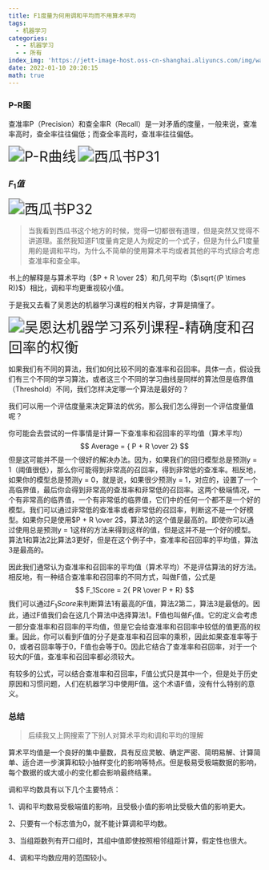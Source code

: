 ```yaml
---
title: F1度量为何用调和平均而不用算术平均
tags:
  - 机器学习
categories:
  - - 机器学习
  - - 所有
index_img: 'https://jett-image-host.oss-cn-shanghai.aliyuncs.com/img/watermelon.jpg'
date: 2022-01-10 20:20:15
math: true
---
```


### P-R图

查准率P（Precision）和查全率R（Recall）是一对矛盾的度量，一般来说，查准率高时，查全率往往偏低；而查全率高时，查准率往往偏低。

<img src="https://jett-image-host.oss-cn-shanghai.aliyuncs.com/img/image-20220110203102931.png" alt="P-R曲线" style="zoom:200%;" />

<img src="https://jett-image-host.oss-cn-shanghai.aliyuncs.com/img/image-20220110203245081.png" alt="西瓜书P31" style="zoom:200%;" />

### $F_1值$

<img src="https://jett-image-host.oss-cn-shanghai.aliyuncs.com/img/image-20220110203305121.png" alt="西瓜书P32" style="zoom:200%;" />

> 当我看到西瓜书这个地方的时候，觉得一切都很有道理，但是突然又觉得不讲道理。虽然我知道F1度量肯定是人为规定的一个式子，但是为什么F1度量用的是调和平均，为什么不简单的使用算术平均或者其他的平均式综合考虑查准率和查全率。

书上的解释是与算术平均（$P + R \over 2$）和几何平均（$\sqrt{(P \times R)}$）相比，调和平均更重视较小值。

于是我又去看了吴恩达的机器学习课程的相关内容，才算是搞懂了。

<img src="https://jett-image-host.oss-cn-shanghai.aliyuncs.com/img/image-20220110205407917.png" alt="吴恩达机器学习系列课程-精确度和召回率的权衡" style="zoom:200%;" />

如果我们有不同的算法，我们如何比较不同的查准率和召回率。具体一点，假设我们有三个不同的学习算法，或者这三个不同的学习曲线是同样的算法但是临界值（Threshold）不同，我们怎样决定哪一个算法是最好的？

我们可以用一个评估度量来决定算法的优劣。那么我们怎么得到一个评估度量值呢？

你可能会去尝试的一件事情是计算一下查准率和召回率的平均值（算术平均）
$$
Average = { P + R \over 2}
$$
但是这可能并不是一个很好的解决办法。因为，如果我们的回归模型总是预测y = 1（阈值很低），那么你可能得到非常高的召回率，得到非常低的查准率。相反地，如果你的模型总是预测y = 0，就是说，如果很少预测y = 1，对应的，设置了一个高临界值，最后你会得到非常高的查准率和非常低的召回率。这两个极端情况，一个有非常高的临界值，一个有非常低的临界值，它们中的任何一个都不是一个好的模型。我们可以通过非常低的查准率或者非常低的召回率，判断这不是一个好模型。如果你只是使用$P + R \over 2$，算法3的这个值是最高的。即使你可以通过使用总是预测y = 1这样的方法来得到这样的值，但是这并不是一个好的模型。算法1和算法2比算法3更好，但是在这个例子中，查准率和召回率的平均值，算法3是最高的。

因此我们通常认为查准率和召回率的平均值（算术平均）不是评估算法的好方法。相反地，有一种结合查准率和召回率的不同方式，叫做F值，公式是
$$
F_1Score = 2{ PR \over P + R}
$$
我们可以通过$F_1Score$来判断算法1有最高的F值，算法2第二，算法3是最低的。因此，通过F值我们会在这几个算法中选择算法1。F值也叫做$F_1$值。它的定义会考虑一部分查准率和召回率的平均值，但是它会给查准率和召回率中较低的值更高的权重。因此，你可以看到F值的分子是查准率和召回率的乘积，因此如果查准率等于0，或者召回率等于0，F值也会等于0。因此它结合了查准率和召回率，对于一个较大的F值，查准率和召回率都必须较大。

有较多的公式，可以结合查准率和召回率，F值公式只是其中一个，但是处于历史原因和习惯问题，人们在机器学习中使用F值。这个术语F值，没有什么特别的意义。

### 总结

> 后续我又上网搜索了下别人对算术平均和调和平均的理解

算术平均值是一个良好的集中量数，具有反应灵敏、确定严密、简明易解、计算简单、适合进一步演算和较小抽样变化的影响等特点。但是极易受极端数据的影响，每个数据的或大或小的变化都会影响最终结果。

调和平均数具有以下几个主要特点：

1、调和平均数易受极端值的影响，且受极小值的影响比受极大值的影响更大。

2、只要有一个标志值为0，就不能计算调和平均数。

3、当组距数列有开口组时，其组中值即使按照相邻组距计算，假定性也很大。

4、调和平均数应用的范围较小。